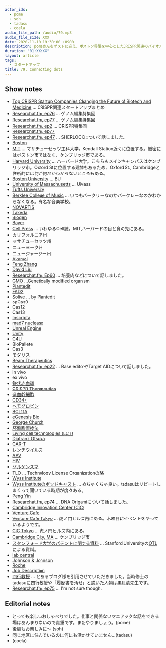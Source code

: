 ```yaml
---
actor_ids:
  - pome
  - soh
  - tadasu
  - coela
audio_file_path: /audio/79.mp3
audio_file_size: XXX
date: 2020-11-10 19:30:00 +0900
description: pomeさんをゲストに迎え、ボストン界隈を中心としたCRISPR関連のバイオスタートアップについて話を伺いました。
duration: "01:XX:XX"
layout: article
tags:
  - スタートアップ
title: 79. Connecting dots 
---
```


## Show notes
- [Top CRISPR Startup Companies Changing the Future of Biotech and Medicine](https://www.synthego.com/blog/crispr-startup-companies) ... CRISPR関連スタートアップまとめ
- [Researchat.fm, ep76](https://researchat.fm/episode/76) ... ゲノム編集特集回
- [Researchat.fm, ep77](https://researchat.fm/episode/77) ... ゲノム編集特集回
- [Researchat.fm, ep2](https://researchat.fm/episode/2) ... CRISPR特集回
- [Researchat.fm, ep77](https://researchat.fm/episode/77)
- [Researchat.fm, ep47](https://researchat.fm/episode/47) ... SHERLOCKについて話しました。
- [Boston](https://www.boston.com/)
- [MIT](https://www.mit.edu/) ... マサチューセッツ工科大学。Kendall Station近くに位置する。厳密にはボストン市ではなく、ケンブリッジ市である。
- [Harvard University](https://www.harvard.edu/) ...  ハーバード大学。こちらもメインキャンパスはケンブリッジ市。Oxford Stに位置する建物もあるため、Oxford St., Cambridgeと住所的には何が何だかわからないところもある。
- [Boston University](https://www.bu.edu/) ... BU
- [University of Massachusetts](https://www.umass.edu/) ... UMass
- [Tufts University](https://www.tufts.edu/)
- [Berklee College of Music](https://www.berklee.edu/) ... いつもバークリーなのかバークレーなのかわからなくなる。有名な音楽学校。
- [NOVARTIS](https://www.novartis.co.jp/)
- [Takeda](https://www.takeda.com/en-us)
- [Biogen](https://www.biogen.com/en_us/home.html)
- [Bayer](https://www.bayer.com/en/)
- [Cell Press](https://www.cell.com/) ... いわゆるCell誌。MIT,ハーバードの目と鼻の先にある。
- カリフォルニア州
- マサチューセッツ州
- ニューヨーク州
- ニュージャージー州
- [Akamai](https://www.akamai.com/)
- [Feng Zhang](https://mcgovern.mit.edu/profile/feng-zhang/)
- [David Liu](https://liugroup.us/)
- [Researchat.fm, Ep60](https://researchat.fm/episode/60) ... 培養肉などについて話しました。
- [GMO](https://www.nongmoproject.org/gmo-facts/what-is-gmo/) ...Genetically modified organism
- [Plantedit](https://plantedit.com/)
- [FAD2](https://www.arabidopsis.org/servlets/TairObject?id=26904&type=gene)
- [Solive](https://worldagritechusa.com/wp-content/uploads/2018/03/Chida-Kanchiswamy-PLANTeDIT.pdf) ... by Plantedit
- spCas9
- Cas12
- Cas13
- [Inscripta](https://www.inscripta.com/)
- [mad7 nuclease](https://www.inscripta.com/technology/madzymes-nucleases)
- [Unreal Engine](https://www.unrealengine.com/ja/)
- [Unity](https://unity.com/)
- [C4U](http://www.crispr4u.jp/en/)
- [BioPallete](https://www.biopalette.co.jp/)
- Cas3
- [モダリス](https://www.modalistx.com/jp/science/crispr/)
- [Beam Therapeutics](https://beamtx.com/)
- [Researchat.fm, ep22](https://researchat.fm/episode/22) ... Base editorやTarget AIDについて話しました。
- in vivo
- ex vivo
- [鎌状赤血球](https://ja.wikipedia.org/wiki/%E9%8E%8C%E7%8A%B6%E8%B5%A4%E8%A1%80%E7%90%83%E7%97%87)
- [CRISPR Therapeutics](http://ir.crisprtx.com/investor-overview)
- [造血幹細胞](https://ja.wikipedia.org/wiki/%E9%80%A0%E8%A1%80%E5%B9%B9%E7%B4%B0%E8%83%9E)
- [CD34+](https://en.wikipedia.org/wiki/CD34)
- [ヘモグロビン](https://ja.wikipedia.org/wiki/%E3%83%98%E3%83%A2%E3%82%B0%E3%83%AD%E3%83%93%E3%83%B3)
- [BCL11A](https://en.wikipedia.org/wiki/BCL11A)
- [eGenesis Bio](https://www.egenesisbio.com/)
- [George Church](https://wyss.harvard.edu/team/core-faculty/george-church/)
- [胚盤胞置換法](https://www.ims.u-tokyo.ac.jp/imsut/jp/research/papers/post_129.html)
- [Living cell technologies (LCT)](https://lctglobal.com/)
- [Diatranz Otsuka](http://dolglobal.com/)
- [CAR-T](https://www.cancer.gov/about-cancer/treatment/research/car-t-cells)
- [レンチウイルス](https://ja.wikipedia.org/wiki/%E3%83%AC%E3%83%88%E3%83%AD%E3%82%A6%E3%82%A4%E3%83%AB%E3%82%B9%E7%A7%91#%E3%83%AC%E3%83%B3%E3%83%81%E3%82%A6%E3%82%A4%E3%83%AB%E3%82%B9%E5%B1%9E)
- [AAV](https://en.wikipedia.org/wiki/Adeno-associated_virus)
- [HIV](https://en.wikipedia.org/wiki/HIV)
- [ゾルゲンスマ](https://answers.ten-navi.com/pharmanews/18401/)
- TLO ... Technology License Organizationの略
- [Wyss Institute](https://wyss.harvard.edu/)
- [Wyss Instituteのポッドキャスト](https://wyss.harvard.edu/multimedia-taxonomy/audiopodcast/) ... めちゃくちゃ良い。tadasuはリピートしまくって聞いている時期が度々ある。
- [Peng Yin](https://wyss.harvard.edu/team/core-faculty/peng-yin/)
- [Researchat.fm, ep74](https://researchat.fm/episode/74) ... DNA Origamiについて話しました。
- [Cambridge Innovation Center (CiC)](https://cic.com/about-us)
- [Venture Cafe](https://venturecafecambridge.org/)
- [Venture Cafe Tokyo](https://venturecafetokyo.org/) ... 虎ノ門ヒルズ内にある。木曜日にイベントをやっているようです。
- [CiC Tokyo](https://jp.cic.com/en/about/) ... 虎ノ門ヒルズ内にある。
- [Cambridge City, MA](https://www.cambridgema.gov/) ... ケンブリッジ市
- [スタンフォード大学のパテントに関する資料](https://otl.stanford.edu/sites/g/files/sbiybj10286/f/otl_overview_fy18_1.59.44_pm_1.pdf) ... Stanford Universityの[OTL](https://otl.stanford.edu/)による資料。
- [lab central](https://labcentral.org/)
- [Johnson & Johnson](https://www.jnj.com/)
- [Roche](https://www.roche.com/)
- [Job Description](https://www.betterteam.com/job-descriptions)
- [四行教授](https://blog.goo.ne.jp/sirasawamasakazu/e/4adeaf7e1551a673ef22764e79fbc780) ... とあるブログ様を引用させていただきました。当時修士のtadasuに四行教授や「履歴書を汚せ」と説いた人物は[黒川清](https://ja.wikipedia.org/wiki/%E9%BB%92%E5%B7%9D%E6%B8%85)先生です。
- [Researchat.fm, ep75](https://researchat.fm/episode/75) ... I'm not sure though.

## Editorial notes
- とっても楽しいおしゃべりでした。仕事と関係ないマニアックな話をできる場はあんまりないので貴重です。またやりましょう。(pome)
- 後編もお楽しみに〜 (soh)
- 同じ地区に住んでいるのに何にも活かせていません...(tadasu)
- (coela)
